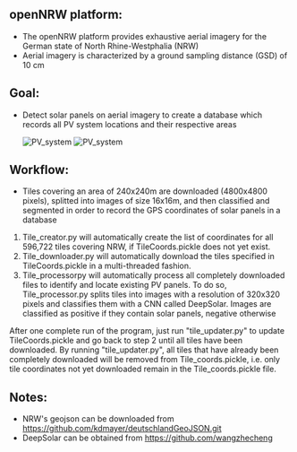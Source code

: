 ## openNRW platform:

- The openNRW platform provides exhaustive aerial imagery for the German state of North Rhine-Westphalia (NRW)
- Aerial imagery is characterized by a ground sampling distance (GSD) of 10 cm

## Goal:

- Detect solar panels on aerial imagery to create a database which records all PV system locations and their respective areas

    ![PV_system](https://github.com/kdmayer/openNRW-Pipeline/blob/master/PV%20system%202.png)
    ![PV_system](https://github.com/kdmayer/openNRW-Pipeline/blob/master/PV%20system%203.png)

## Workflow:

- Tiles covering an area of 240x240m are downloaded (4800x4800 pixels), splitted into images of size 16x16m, and then classified and segmented in order to record the GPS coordinates of solar panels in a database

1. Tile_creator.py will automatically create the list of coordinates for all 596,722 tiles covering NRW, if TileCoords.pickle does not yet exist.
2. Tile_downloader.py will automatically download the tiles specified in TileCoords.pickle in a multi-threaded fashion.
3. Tile_processorpy will automatically process all completely downloaded files to identify and locate existing PV panels. To do so, Tile_processor.py splits tiles into images with a resolution of 320x320 pixels and classifies them with a CNN called DeepSolar. Images are classified as positive if they contain solar panels, negative otherwise

After one complete run of the program, just run "tile_updater.py" to update TileCoords.pickle and go back to step 2 until all tiles have been downloaded. By running "tile_updater.py", all tiles that have already been completely downloaded will be removed from Tile_coords.pickle, i.e. only tile coordinates not yet downloaded remain in the Tile_coords.pickle file.

## Notes:

- NRW's geojson can be downloaded from https://github.com/kdmayer/deutschlandGeoJSON.git
- DeepSolar can be obtained from https://github.com/wangzhecheng



